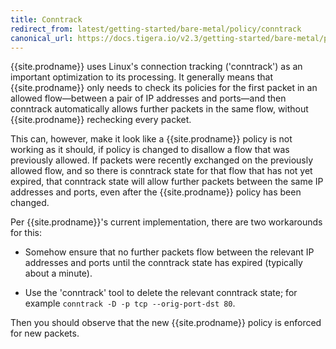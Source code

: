 ```yaml
---
title: Conntrack
redirect_from: latest/getting-started/bare-metal/policy/conntrack
canonical_url: https://docs.tigera.io/v2.3/getting-started/bare-metal/policy/conntrack
---
```



{{site.prodname}} uses Linux's connection tracking ('conntrack') as an important
optimization to its processing.  It generally means that {{site.prodname}} only needs to
check its policies for the first packet in an allowed flow—between a pair of
IP addresses and ports—and then conntrack automatically allows further
packets in the same flow, without {{site.prodname}} rechecking every packet.

This can, however, make it look like a {{site.prodname}} policy is not working as it
should, if policy is changed to disallow a flow that was previously allowed.
If packets were recently exchanged on the previously allowed flow, and so there
is conntrack state for that flow that has not yet expired, that conntrack state
will allow further packets between the same IP addresses and ports, even after
the {{site.prodname}} policy has been changed.

Per {{site.prodname}}'s current implementation, there are two workarounds for this:

- Somehow ensure that no further packets flow between the relevant IP
   addresses and ports until the conntrack state has expired (typically about
   a minute).

- Use the 'conntrack' tool to delete the relevant conntrack state; for example
   `conntrack -D -p tcp --orig-port-dst 80`.

Then you should observe that the new {{site.prodname}} policy is enforced for new packets.
